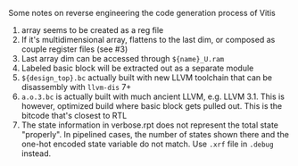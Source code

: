 Some notes on reverse engineering the code generation process of Vitis

1. array seems to be created as a reg file
2. If it's multidimensional array, flattens to the last dim, or composed as couple register files (see #3)
3. Last array dim can be accessed through `${name}_U.ram`
4. Labeled basic block will be extracted out as a separate module
5. `${design_top}.bc` actually built with new LLVM toolchain that can be disassembly with `llvm-dis` 7+
6. `a.o.3.bc` is actually built with much ancient LLVM, e.g. LLVM 3.1. This is however, optimized build where basic block gets pulled out. This is the bitcode that's closest to RTL
7. The state information in verbose.rpt does not represent the total state "properly". In pipelined cases, the number of states shown there and the one-hot encoded state variable do not match. Use `.xrf` file in `.debug` instead.
